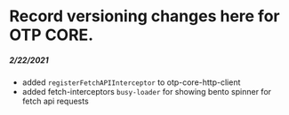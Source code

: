 # Record versioning changes here for OTP CORE.

##### 2/22/2021
* added `` registerFetchAPIInterceptor `` to otp-core-http-client 
* added fetch-interceptors `` busy-loader `` for showing bento spinner for fetch api requests
